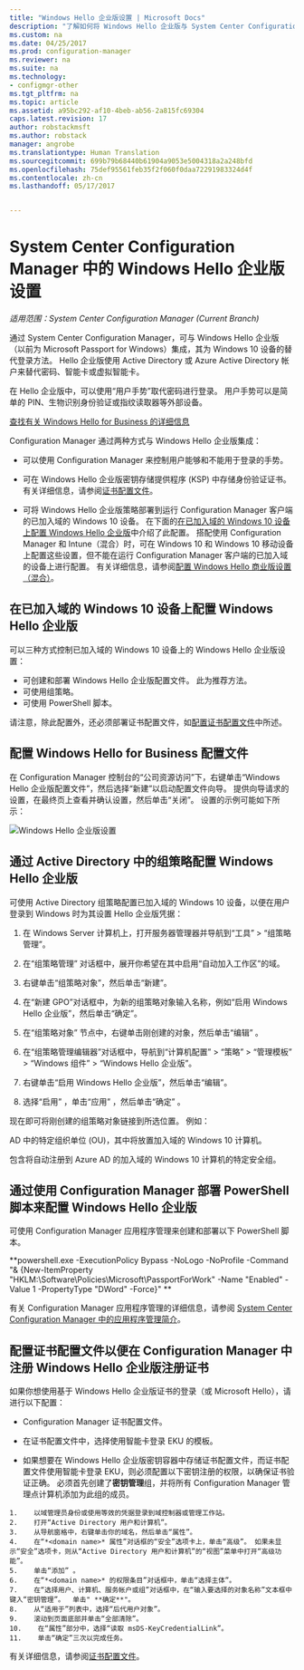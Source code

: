 ```yaml
---
title: "Windows Hello 企业版设置 | Microsoft Docs"
description: "了解如何将 Windows Hello 企业版与 System Center Configuration Manager 集成。"
ms.custom: na
ms.date: 04/25/2017
ms.prod: configuration-manager
ms.reviewer: na
ms.suite: na
ms.technology:
- configmgr-other
ms.tgt_pltfrm: na
ms.topic: article
ms.assetid: a95bc292-af10-4beb-ab56-2a815fc69304
caps.latest.revision: 17
author: robstackmsft
ms.author: robstack
manager: angrobe
ms.translationtype: Human Translation
ms.sourcegitcommit: 699b79b68440b61904a9053e5004318a2a248bfd
ms.openlocfilehash: 75def95561feb35f2f060f0daa72291983324d4f
ms.contentlocale: zh-cn
ms.lasthandoff: 05/17/2017


---
```

# <a name="windows-hello-for-business-settings-in-system-center-configuration-manager"></a>System Center Configuration Manager 中的 Windows Hello 企业版设置

*适用范围：System Center Configuration Manager (Current Branch)*

通过 System Center Configuration Manager，可与 Windows Hello 企业版（以前为 Microsoft Passport for Windows）集成，其为 Windows 10 设备的替代登录方法。 Hello 企业版使用 Active Directory 或 Azure Active Directory 帐户来替代密码、智能卡或虚拟智能卡。  

在 Hello 企业版中，可以使用“用户手势”取代密码进行登录。 用户手势可以是简单的 PIN、生物识别身份验证或指纹读取器等外部设备。

[查找有关 Windows Hello for Business 的详细信息](https://docs.microsoft.com/windows/access-protection/hello-for-business/hello-identity-verification)

 Configuration Manager 通过两种方式与 Windows Hello 企业版集成：  

-   可以使用 Configuration Manager 来控制用户能够和不能用于登录的手势。  

-   可在 Windows Hello 企业版密钥存储提供程序 (KSP) 中存储身份验证证书。 有关详细信息，请参阅[证书配置文件](introduction-to-certificate-profiles.md)。  

- 可将 Windows Hello 企业版策略部署到运行 Configuration Manager 客户端的已加入域的 Windows 10 设备。 在下面的[在已加入域的 Windows 10 设备上配置 Windows Hello 企业版](#configure-windows-hello-for-business-on-domain-joined-windows-10-devices)中介绍了此配置。 搭配使用 Configuration Manager 和 Intune（混合）时，可在 Windows 10 和 Windows 10 移动设备上配置这些设置，但不能在运行 Configuration Manager 客户端的已加入域的设备上进行配置。 有关详细信息，请参阅[配置 Windows Hello 商业版设置（混合）](../../mdm/deploy-use/windows-hello-for-business-settings.md)。

## <a name="configure-windows-hello-for-business-on-domain-joined-windows-10-devices"></a>在已加入域的 Windows 10 设备上配置 Windows Hello 企业版
可以三种方式控制已加入域的 Windows 10 设备上的 Windows Hello 企业版设置：

- 可创建和部署 Windows Hello 企业版配置文件。 此为推荐方法。
- 可使用组策略。  
- 可使用 PowerShell 脚本。

请注意，除此配置外，还必须部署证书配置文件，如[配置证书配置文件](#configure-a-certificate-profile)中所述。

## <a name="configure-a-windows-hello-for-business-profile"></a>配置 Windows Hello for Business 配置文件  

在 Configuration Manager 控制台的“公司资源访问”下，右键单击“Windows Hello 企业版配置文件”，然后选择“新建”以启动配置文件向导。 提供向导请求的设置，在最终页上查看并确认设置，然后单击“关闭”。 设置的示例可能如下所示：  

![Windows Hello 企业版设置](../media/Hello-for-Business-settings.png)

## <a name="configure-windows-hello-for-business-with-group-policy-in-active-directory"></a>通过 Active Directory 中的组策略配置 Windows Hello 企业版  

可使用 Active Directory 组策略配置已加入域的 Windows 10 设备，以便在用户登录到 Windows 时为其设置 Hello 企业版凭据：

1.  在 Windows Server 计算机上，打开服务器管理器并导航到“工具” > “组策略管理”。    

2.  在“组策略管理”  对话框中，展开你希望在其中启用“自动加入工作区”的域。    

3.  右键单击“组策略对象”，然后单击“新建”。  

4.  在“新建 GPO”对话框中，为新的组策略对象输入名称，例如“启用 Windows Hello 企业版”，然后单击“确定”。  

5.  在“组策略对象”  节点中，右键单击刚创建的对象，然后单击“编辑” 。  

6.  在“组策略管理编辑器”对话框中，导航到“计算机配置” > “策略” > “管理模板” > “Windows 组件” > “Windows Hello 企业版”。  

7.  右键单击“启用 Windows Hello 企业版”，然后单击“编辑”。   

8.  选择“启用” ，单击“应用” ，然后单击“确定” 。

现在即可将刚创建的组策略对象链接到所选位置。 例如：    

   AD 中的特定组织单位 (OU)，其中将放置加入域的 Windows 10 计算机。    

   包含将自动注册到 Azure AD 的加入域的 Windows 10 计算机的特定安全组。    

## <a name="configure-windows-hello-for-business-by-deploying-a-powershell-script-with-configuration-manager"></a>通过使用 Configuration Manager 部署 PowerShell 脚本来配置 Windows Hello 企业版    
可使用 Configuration Manager 应用程序管理来创建和部署以下 PowerShell 脚本。    

**powershell.exe -ExecutionPolicy Bypass -NoLogo -NoProfile -Command "& {New-ItemProperty "HKLM:\Software\Policies\Microsoft\PassportForWork" -Name "Enabled" -Value 1 -PropertyType "DWord" -Force}" ** 

有关 Configuration Manager 应用程序管理的详细信息，请参阅 [System Center Configuration Manager 中的应用程序管理简介](/sccm/apps/understand/introduction-to-application-management)。  

## <a name="configure-a-certificate-profile-to-enroll-the-windows-hello-for-business-enrollment-certificate-in-configuration-manager"></a>配置证书配置文件以便在 Configuration Manager 中注册 Windows Hello 企业版注册证书  
 如果你想使用基于 Windows Hello 企业版证书的登录（或 Microsoft Hello），请进行以下配置：  

-   Configuration Manager 证书配置文件。  

-   在证书配置文件中，选择使用智能卡登录 EKU 的模板。  

-    如果想要在 Windows Hello 企业版密钥容器中存储证书配置文件，而证书配置文件使用智能卡登录 EKU，则必须配置以下密钥注册的权限，以确保证书验证正确。
必须首先创建了**密钥管理**组，并将所有 Configuration Manager 管理点计算机添加为此组的成员。

    1.    以域管理员身份或使用等效的凭据登录到域控制器或管理工作站。
    2.    打开“Active Directory 用户和计算机”。
    3.    从导航窗格中，右键单击你的域名，然后单击“属性”。
    4.    在“*<domain name>* 属性”对话框的“安全”选项卡上，单击“高级”。 如果未显示“安全”选项卡，则从“Active Directory 用户和计算机”的“视图”菜单中打开“高级功能”。
    5.    单击“添加” 。
    6.    在“*<domain name>* 的权限条目”对话框中，单击“选择主体”。
    7.    在“选择用户、计算机、服务帐户或组”对话框中，在“输入要选择的对象名称”文本框中键入“密钥管理”。  单击" **确定**"。
    8.    从“适用于”列表中，选择“后代用户对象”。
    9.    滚动到页面底部并单击“全部清除”。
    10.    在“属性”部分中，选择“读取 msDS-KeyCredentialLink”。
    11.    单击“确定”三次以完成任务。


 有关详细信息，请参阅[证书配置文件](introduction-to-certificate-profiles.md)。  





